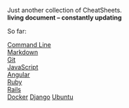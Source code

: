 Just another collection of CheatSheets.  
**living document – constantly updating**

So far:

[Command Line](/Command-Line-Cheatsheet.md)  
[Markdown](/Markdown-Cheatsheet.md)  
[Git](/Git-Cheatsheet.md)  
[JavaScript](/JavaScript-Cheatsheet.md)  
[Angular](/Angular-Cheatsheet.md)  
[Ruby](/Ruby-Cheatsheet.md)  
[Rails](/Ruby-on-Rails-Cheatsheet.md)  
[Docker](/docker-cheatsheet.md)
[Django](/django-cheatsheet.md)
[Ubuntu](/ubuntu-cheatsheet.md)

